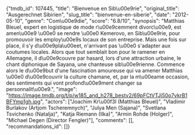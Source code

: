 {"tmdb_id": 107445, "title": "Bienvenue en Sib\u00e9rie", "original_title": "Ausgerechnet Sibirien", "slug_title": "bienvenue-en-siberie", "date": "2012-05-10", "genre": "Com\u00e9die", "score": "6.8/10", "synopsis": "Matthias Bleuel, expert en logistique de mode r\u00e9cemment divorc\u00e9, est amen\u00e9 \u00e0 se rendre \u00e0 Kemerovo, en Sib\u00e9rie, pour promouvoir les employ\u00e9s locaux de son entreprise. Mais une fois sur place, il s'y d\u00e9pla\u00eet, n'arrivant pas \u00e0 s'adapter aux coutumes locales. Alors que tout semblait bon pour le ramener en Allemagne, il d\u00e9couvre par hasard, lors d'une attraction urbaine, le chant diphonique de Sayana, une chanteuse sib\u00e9rienne. Commence alors le d\u00e9but d'une fascination amoureuse qui va amener Matthias \u00e0 d\u00e9couvrir la culture chamane, et, par la m\u00eame occasion, des sentiments qui vont profond\u00e9ment changer sa personnalit\u00e9.", "image": "https://image.tmdb.org/t/p/w185_and_h278_bestv2/69pFCtVTJj50o7vkrB1BFYmp1gh.jpg", "actors": ["Joachim Kr\u00f3l (Matthias Bleuel)", "Vladimir Burlakov (Artjom Tscheremnych)", "Julya Men (Sajana)", "Svetlana Tsvichenko (Natalja)", "Katja Riemann (Ilka)", "Armin Rohde (Holger)", "Michael Degen (Director Fengler)"], "comments": [], "recommandations_id": []}